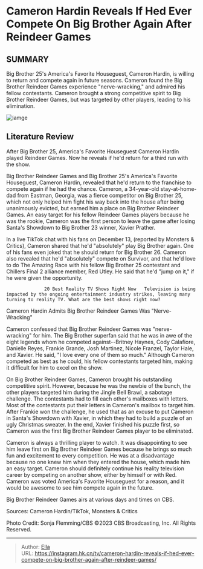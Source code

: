 # Cameron Hardin Reveals If Hed Ever Compete On Big Brother Again After Reindeer Games


## SUMMARY 



  Big Brother 25&#39;s America&#39;s Favorite Houseguest, Cameron Hardin, is willing to return and compete again in future seasons.   Cameron found the Big Brother Reindeer Games experience &#34;nerve-wracking,&#34; and admired his fellow contestants.   Cameron brought a strong competitive spirit to Big Brother Reindeer Games, but was targeted by other players, leading to his elimination.  

![iamge](https://static1.srcdn.com/wordpress/wp-content/uploads/2023/12/cameron-hardin-reveals-if-he-d-ever-compete-on-big-brother-again-after-reindeer-games.jpg)

## Literature Review
After Big Brother 25, America&#39;s Favorite Houseguest Cameron Hardin played Reindeer Games. Now he reveals if he&#39;d return for a third run with the show.




Big Brother Reindeer Games and Big Brother 25&#39;s America&#39;s Favorite Houseguest, Cameron Hardin, revealed that he&#39;d return to the franchise to compete again if he had the chance. Cameron, a 34-year-old stay-at-home-dad from Eastman, Georgia, was a fierce competitor on Big Brother 25, which not only helped him fight his way back into the house after being unanimously evicted, but earned him a place on Big Brother Reindeer Games. An easy target for his fellow Reindeer Games players because he was the rookie, Cameron was the first person to leave the game after losing Santa&#39;s Showdown to Big Brother 23 winner, Xavier Prather.




In a live TikTok chat with his fans on December 13, (reported by Monsters &amp; Critics), Cameron shared that he&#39;d &#34;absolutely&#34; play Big Brother again. One of his fans even joked that he should return for Big Brother 26. Cameron also revealed that he&#39;d &#34;absolutely&#34; compete on Survivor, and that he&#39;d love to do The Amazing Race with his fellow Big Brother 25 contestant and Chillers Final 2 alliance member, Red Utley. He said that he&#39;d &#34;jump on it,&#34; if he were given the opportunity.

                  20 Best Reality TV Shows Right Now   Television is being impacted by the ongoing entertainment industry strikes, leaving many turning to reality TV. What are the best shows right now?    


 Cameron Hardin Admits Big Brother Reindeer Games Was &#34;Nerve-Wracking&#34; 
          




Cameron confessed that Big Brother Reindeer Games was &#34;nerve-wracking&#34; for him. The Big Brother superfan said that he was in awe of the eight legends whom he competed against--Britney Haynes, Cody Calafiore, Danielle Reyes, Frankie Grande, Josh Martinez, Nicole Franzel, Taylor Hale, and Xavier. He said, &#34;I love every one of them so much.&#34; Although Cameron competed as best as he could, his fellow contestants targeted him, making it difficult for him to excel on the show.


 

On Big Brother Reindeer Games, Cameron brought his outstanding competitive spirit. However, because he was the newbie of the bunch, the other players targeted him during the Jingle Bell Brawl, a sabotage challenge. The contestants had to fill each other&#39;s mailboxes with letters. Most of the contestants put their letters in Cameron&#39;s mailbox to target him. After Frankie won the challenge, he used that as an excuse to put Cameron in Santa&#39;s Showdown with Xavier, in which they had to build a puzzle of an ugly Christmas sweater. In the end, Xavier finished his puzzle first, so Cameron was the first Big Brother Reindeer Games player to be eliminated.




Cameron is always a thrilling player to watch. It was disappointing to see him leave first on Big Brother Reindeer Games because he brings so much fun and excitement to every competition. He was at a disadvantage because no one knew him when they entered the house, which made him an easy target. Cameron should definitely continue his reality television career by competing on another show, either by himself or with Red. Cameron was voted America&#39;s Favorite Houseguest for a reason, and it would be awesome to see him compete again in the future.

Big Brother Reindeer Games airs at various days and times on CBS.

Sources: Cameron Hardin/TikTok, Monsters &amp; Critics

Photo Credit: Sonja Flemming/CBS ©2023 CBS Broadcasting, Inc. All Rights Reserved.



---

> Author: [Ella](https://instagram.hk.cn/)  
> URL: https://instagram.hk.cn/tv/cameron-hardin-reveals-if-hed-ever-compete-on-big-brother-again-after-reindeer-games/  

